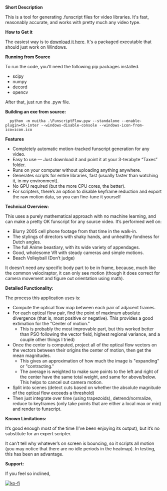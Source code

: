 **Short Description**

This is a tool for generating .funscript files for video libraries. It's fast, reasonably accurate, and works with pretty much any video type.

**How to Get it**

The easiest way is to [download it here](https://github.com/Funscript-Flow/Funscript-Flow/releases). It's a packaged executable that should just work on Windows.

**Running from Source**

To run the code, you'll need the following pip packages installed.

* scipy
* numpy
* decord
* opencv

After that, just run the .pyw file.

**Building an exe from source:**
```
  python -m nuitka .\FunscriptFlow.pyw --standalone --enable-plugin=tk-inter --windows-disable-console --windows-icon-from-ico=icon.ico
```

**Features**
* Completely automatic motion-tracked funscript generation for any video.
* Easy to use — Just download it and point it at your 3-terabyte “Taxes” folder.
* Runs on your computer without uploading anything anywhere.
* Generates scripts for entire libraries, fast (usually faster than watching it, in my environment).
* No GPU required (but the more CPU cores, the better).
* For scripters, there’s an option to disable keyframe reduction and export the raw motion data, so you can fine-tune it yourself

**Technical Overview:**

This uses a purely mathematical approach with no machine learning, and can make a pretty OK funscript for any source video. It’s performed well on:

* Blurry 2005 cell phone footage from that time in the walk-in.
* The stylings of directors with shaky hands, and unhealthy fondness for Dutch angles.
* The full Anime beastiary, with its wide variety of appendages.
* Good, wholesome VR with steady cameras and simple motions.
* Beach Volleyball (Don’t judge)

It doesn’t need any specific body part to be in frame, because, much like the common velociraptor, it can only see motion (though it does correct for camera movement and figure out orientation using math).

**Detailed Functionality:**

The process this application uses is:

* Compute the optical flow map between each pair of adjacent frames.
* For each optical flow pair, find the point of maximum absolute divergence (that is, most positive or negative). This provides a good extimation for the "Center of motion."
    * This is probably the most improvable part, but this worked better than PSO following the vector field, highest regional variance, and a couple other things I tried)
* Once the center is computed, project all of the optical flow vectors on the vectors between their origins the center of motion, then get the mean magnitudes.
    * This gives an approximation of how much the image is "expanding" or "contracting." 
    * The average is weighted to make sure points to the left and right of the center have the same total weight, and same for above/below. This helps to cancel out camera motion.
* Split into scenes (detect cuts based on whether the absolute magnitude of the optical flow exceeds a threshold)
* Then just integrate over time (using trapezoids), detrend/normalize, reduce to keyframes (only take points that are either a local max or min) and render to funscript. 

**Known Limitations:**

It’s good enough most of the time (I’ve been enjoying its output), but it’s no substitute for an expert scripter.

It can’t tell why whatever’s on screen is bouncing, so it scripts all motion (you may notice that there are no idle periods in the heatmap). In testing, this has been an advantage.

**Support:**

If you feel so inclined,

[![ko-fi](https://ko-fi.com/img/githubbutton_sm.svg)](https://ko-fi.com/N4N61E7FKC)
